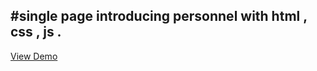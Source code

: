 #single page introducing personnel with html , css , js .
---
[View Demo](https://rezabidal7691.github.io/single-page--introducing-personnel./)

